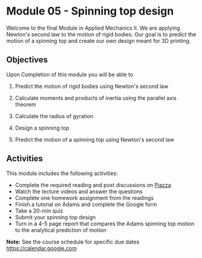 # Module 05 - Spinning top design

Welcome to the final Module in Applied Mechanics II. We are applying Newton's
second law to the motion of rigid bodies. Our goal is to predict the motion of a
spinning top and create our own design meant for 3D printing. 

## Objectives

Upon Completion of this module you will be able to 

1. Predict the motion of rigid bodies using Newton's second law

2. Calculate moments and products of inertia using the parallel axis theorem

3. Calculate the radius of gyration

4. Design a spinning top

5. Predict the motion of a spinning top using Newton's second law
 
## Activities

This module includes the following activities:

* Complete the required reading and post discussions on [Piazza]()
* Watch the lecture videos and answer the questions
* Complete one homework assignment from the readings
* Finish a tutorial on Adams and complete the Google form
* Take a 20-min quiz
* Submit your spinning top design
* Turn in a 4-5 page report that compares the Adams spinning top motion to the analytical prediction of motion

__Note:__ See the course schedule for specific due dates
<https://calendar.google.com>
